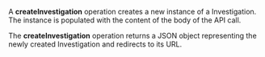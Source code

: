 A **createInvestigation** operation creates a new instance of a Investigation. The instance is populated with the content of the body of the API call.

The **createInvestigation** operation returns a JSON object representing the newly created Investigation and redirects to its URL.
